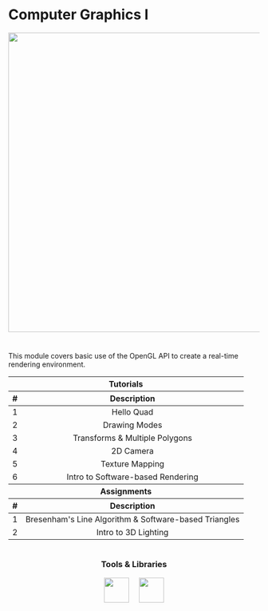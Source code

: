 # Computer Graphics I

<p align="center">
	<img src="https://upload.wikimedia.org/wikipedia/commons/e/e9/Opengl-logo.svg" width="600">
</p>

#

<p>
	This module covers basic use of the OpenGL API to create a real-time rendering environment. 
  <br/>
</p>

<table align="center">
	<thead>
		<tr>
			<th style="text-align:center" colspan=2>Tutorials</th>
		</tr>
		<tr>
			<th style="text-align:center">#</th>
			<th style="text-align:center">Description</th>
		</tr>
	</thead>
	<tbody>
		<tr>
			<td style="text-align:left">1</td>
			<td style="text-align:center"> Hello Quad </td>
		</tr>
		<tr>
			<td style="text-align:left">2</td>
			<td style="text-align:center"> Drawing Modes
		</tr>
		<tr>
			<td style="text-align:left">3</td>
			<td style="text-align:center"> Transforms & Multiple Polygons
		</tr>
		<tr>
			<td style="text-align:left">4</td>
			<td style="text-align:center"> 2D Camera
		</tr>
		<tr>
			<td style="text-align:left">5</td>
			<td style="text-align:center"> Texture Mapping
		</tr>
		<tr>
			<td style="text-align:left">6</td>
			<td style="text-align:center"> Intro to Software-based Rendering
		</tr>
	</tbody>
	<thead>
		<tr>
			<th style="text-align:center" colspan=2>Assignments</th>
		</tr>
		<tr>
			<th style="text-align:center">#</th>
			<th style="text-align:center">Description</th>
		</tr>
	</thead>
	<tbody>
		<tr>
			<td style="text-align:left">1</td>
			<td style="text-align:center"> Bresenham's Line Algorithm & Software-based Triangles </td>
		</tr>
		<tr>
			<td style="text-align:left">2</td>
			<td style="text-align:center"> Intro to 3D Lighting
		</tr>
	</tbody>
</table>

#

<h3 align="center"> Tools & Libraries </h3>

<p align="center">
	<img src="https://upload.wikimedia.org/wikipedia/commons/5/59/Visual_Studio_Icon_2019.svg" width="50">
	&nbsp &nbsp
	<img src="https://www.glfw.org/img/favicon/favicon-196x196.png" width="50">
</p>

